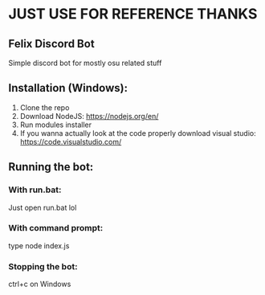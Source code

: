 # JUST USE FOR REFERENCE THANKS

## Felix Discord Bot
Simple discord bot for mostly osu related stuff

## Installation (Windows):

1. Clone the repo
2. Download NodeJS: https://nodejs.org/en/
3. Run modules installer
4. If you wanna actually look at the code properly download visual studio: https://code.visualstudio.com/

## Running the bot:

### With run.bat:

Just open run.bat lol

### With command prompt:

type node index.js

### Stopping the bot:

ctrl+c on Windows
